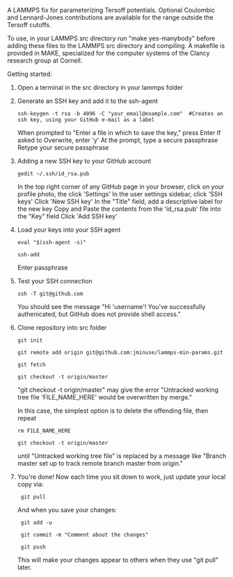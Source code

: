 A LAMMPS fix for parameterizing Tersoff potentials. Optional Coulombic and Lennard-Jones contributions are available for the range outside the Tersoff cutoffs. 

To use, in your LAMMPS src directory run "make yes-manybody" before adding these files to the LAMMPS src directory and compiling.  A makefile is provided in MAKE, specialized for the computer systems of the Clancy research group at Cornell. 

Getting started:

1.	Open a terminal in the src directory in your lammps folder

2.	Generate an SSH key and add it to the ssh-agent

		ssh-keygen -t rsa -b 4096 -C "your_email@example.com"  #Creates an ssh key, using your GitHub e-mail as a label
		
	When prompted to "Enter a file in which to save the key," press Enter
	If asked to Overwrite, enter 'y'
	At the prompt, type a secure passphrase
	Retype your secure passphrase
	
3.	Adding a new SSH key to your GitHub account

		gedit ~/.ssh/id_rsa.pub
	
	In the top right corner of any GitHub page in your browser, click on your profile photo, the click 'Settings'
	In the user settings sidebar, click 'SSH keys'
	Click 'New SSH key'
	In the "Title" field, add a descriptive label for the new key
	Copy and Paste the contents from the 'id_rsa.pub' file into the "Key" field
	Click 'Add SSH key'
	
4.	Load your keys into your SSH agent
	
		eval "$(ssh-agent -s)"
		
		ssh-add
		
	Enter passphrase
	
5.	Test your SSH connection

		ssh -T git@github.com
		
	You should see the message "Hi 'username'! You've successfully authenicated, but GitHub does not provide shell access."

6.	Clone repository into src folder
	
		git init
		
		git remote add origin git@github.com:jminuse/lammps-min-params.git
		
		git fetch
		
		git checkout -t origin/master

	"git checkout -t origin/master" may give the error "Untracked working tree file 'FILE_NAME_HERE' would be overwritten by merge."

	In this case, the simplest option is to delete the offending file, then repeat

		rm FILE_NAME_HERE

		git checkout -t origin/master 

	until "Untracked working tree file" is replaced by a message like "Branch master set up to track remote branch master from origin."

7. You're done! Now each time you sit down to work, just update your local copy via:

		git pull

	And when you save your changes:

		git add -u

		git commit -m "Comment about the changes"

		git push

	This will make your changes appear to others when they use "git pull" later.

